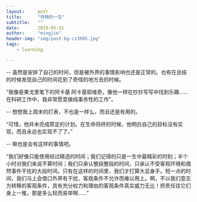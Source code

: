 ```yaml
---
layout:     post
title:      "奇特的一生"
subtitle:   ""
date:       2019-05-31
author:     "mingjie"
header-img: "img/post-bg-cz3085.jpg"
tags:
    - learning

---
```


-- 虽然是安排了自己的时间，但是被外界的事情影响也还是正常的。也有在总结的时候发现自己的时间花到了奇怪的地方去的时候。

“我像是果戈里笔下的阿卡基 阿卡基耶维奇，像他一样在抄抄写写中找到乐趣......在科研工作中，我非常愿意做纯事务性的工作”。

-- 想想我上周末的打表，不也是一样么，而且还是有用的。

“可惜，他并未完成原定的计划。在生命将终的时候，他明白自己的目标没有实现，而且永远也实现不了了。”

-- 嘛也是会有这样的事情吧。

“我们好像只能使用经过精选的时间；我们记得的只是一生中最精彩的时刻；半个小时对我们来说不算时间；我们只承认整段整段的时间，只承认不受客观环境和偶然事件干扰的大段时间。只有在这样的时间里，我们才打算大显身手。短一点的时间，我们马上会借口外界有干扰、客观条件不允许而难以用上。啊，不以我们意志为转移的客观条件，具有充分权力和理由的客观条件真实威力无比！把责任往它们身上一推，那是多么轻而易举啊......”
